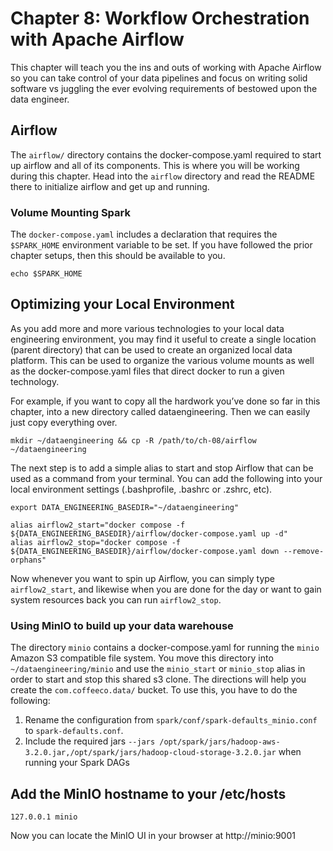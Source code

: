 # Chapter 8: Workflow Orchestration with Apache Airflow
This chapter will teach you the ins and outs of working with Apache Airflow so you can take control of your data pipelines and focus on writing solid software vs juggling the ever evolving requirements of bestowed upon the data engineer.

## Airflow
The `airflow/` directory contains the docker-compose.yaml required to start up airflow and all of its components. This is where you will be working during this chapter. Head into the `airflow` directory and read the README there to initialize airflow and get up and running.

### Volume Mounting Spark
The `docker-compose.yaml` includes a declaration that requires the `$SPARK_HOME` environment variable to be set. If you have followed the prior chapter setups, then this should be available to you.

~~~
echo $SPARK_HOME
~~~

## Optimizing your Local Environment
As you add more and more various technologies to your local data engineering environment, you may find it useful to create a single location (parent directory) that can be used to create an organized local data platform. This can be used to organize the various volume mounts as well as the docker-compose.yaml files that direct docker to run a given technology.

For example, if you want to copy all the hardwork you’ve done so far in this chapter, into a new directory called dataengineering. Then we can easily just copy everything over.

~~~
mkdir ~/dataengineering && cp -R /path/to/ch-08/airflow ~/dataengineering
~~~

The next step is to add a simple alias to start and stop Airflow that can be used as a command from your terminal. You can add the following into your local environment settings (.bashprofile, .bashrc or .zshrc, etc). 

~~~
export DATA_ENGINEERING_BASEDIR="~/dataengineering"

alias airflow2_start="docker compose -f ${DATA_ENGINEERING_BASEDIR}/airflow/docker-compose.yaml up -d"
alias airflow2_stop="docker compose -f ${DATA_ENGINEERING_BASEDIR}/airflow/docker-compose.yaml down --remove-orphans"
~~~

Now whenever you want to spin up Airflow, you can simply type `airflow2_start`, and likewise when you are done for the day or want to gain system resources back you can run `airflow2_stop`.

### Using MinIO to build up your data warehouse
The directory `minio` contains a docker-compose.yaml for running the `minio` Amazon S3 compatible file system. You move this directory into `~/dataengineering/minio` and use the `minio_start` or `minio_stop` alias in order to start and stop this shared s3 clone. The directions will help you create the `com.coffeeco.data/` bucket. To use this, you have to do the following: 
1. Rename the configuration from `spark/conf/spark-defaults_minio.conf` to `spark-defaults.conf`.
2. Include the required jars `--jars /opt/spark/jars/hadoop-aws-3.2.0.jar,/opt/spark/jars/hadoop-cloud-storage-3.2.0.jar` when running your Spark DAGs

## Add the MinIO hostname to your /etc/hosts
~~~
127.0.0.1 minio
~~~

Now you can locate the MinIO UI in your browser at http://minio:9001